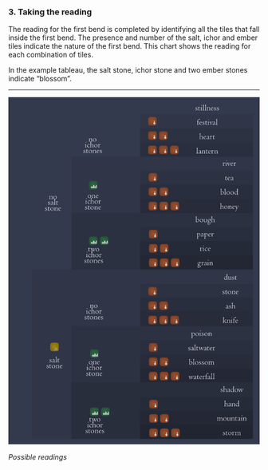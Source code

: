 ### 3. Taking the reading

The reading for the first bend is completed by identifying all the tiles that fall inside the first bend.  The presence and number of the salt, ichor and ember tiles indicate the nature of the first bend.  This chart shows the reading for each combination of tiles.

In the example tableau, the salt stone, ichor stone and two ember stones indicate “blossom”.

---

![Method Step 3](/content/media/world/oracle/methodstep3.png)

_Possible readings_